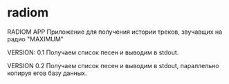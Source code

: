 # radiom
RADIOM APP
Приложение для получения истории треков, звучавщих на радио "MAXIMUM"

VERSION: 0.1
Получаем список песен и выводим в stdout.

VERSION 0.2 
Получаем список песен и выводим в stdout, параллельно копируя егов базу данных. 
